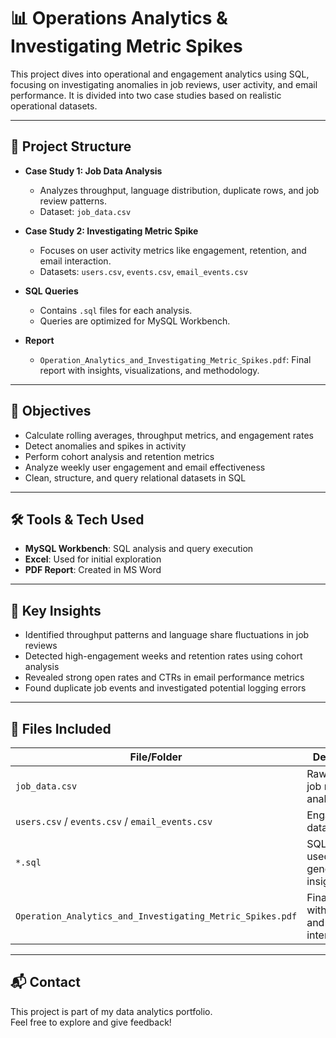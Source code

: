 # 📊 Operations Analytics & Investigating Metric Spikes

This project dives into operational and engagement analytics using SQL, focusing on investigating anomalies in job reviews, user activity, and email performance. It is divided into two case studies based on realistic operational datasets.

---

## 📁 Project Structure

- **Case Study 1: Job Data Analysis**
  - Analyzes throughput, language distribution, duplicate rows, and job review patterns.
  - Dataset: `job_data.csv`

- **Case Study 2: Investigating Metric Spike**
  - Focuses on user activity metrics like engagement, retention, and email interaction.
  - Datasets: `users.csv`, `events.csv`, `email_events.csv`

- **SQL Queries**
  - Contains `.sql` files for each analysis.
  - Queries are optimized for MySQL Workbench.

- **Report**
  - `Operation_Analytics_and_Investigating_Metric_Spikes.pdf`: Final report with insights, visualizations, and methodology.

---

## 🎯 Objectives

- Calculate rolling averages, throughput metrics, and engagement rates
- Detect anomalies and spikes in activity
- Perform cohort analysis and retention metrics
- Analyze weekly user engagement and email effectiveness
- Clean, structure, and query relational datasets in SQL

---

## 🛠 Tools & Tech Used

- **MySQL Workbench**: SQL analysis and query execution  
- **Excel**: Used for initial exploration  
- **PDF Report**: Created in MS Word

---

## 📌 Key Insights

- Identified throughput patterns and language share fluctuations in job reviews  
- Detected high-engagement weeks and retention rates using cohort analysis  
- Revealed strong open rates and CTRs in email performance metrics  
- Found duplicate job events and investigated potential logging errors  

---

## 📄 Files Included

| File/Folder | Description |
|-------------|-------------|
| `job_data.csv` | Raw data for job review analysis |
| `users.csv` / `events.csv` / `email_events.csv` | Engagement datasets |
| `*.sql` | SQL queries used to generate insights |
| `Operation_Analytics_and_Investigating_Metric_Spikes.pdf` | Final report with visuals and interpretations |

---

## 📬 Contact

This project is part of my data analytics portfolio.  
Feel free to explore and give feedback!


